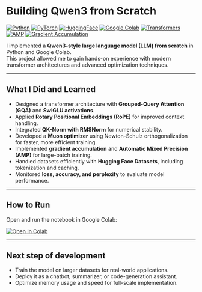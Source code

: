 # Building Qwen3 from Scratch

[![Python](https://img.shields.io/badge/Python-3670A0?style=for-the-badge&logo=python&logoColor=ffdd54)](https://www.python.org/) 
[![PyTorch](https://img.shields.io/badge/PyTorch-F00000?style=for-the-badge&logo=PyTorch&logoColor=white)](https://pytorch.org/) 
[![HuggingFace](https://img.shields.io/badge/Hugging%20Face-FF6C37?style=for-the-badge&logo=HuggingFace&logoColor=white)](https://huggingface.co/) 
[![Google Colab](https://img.shields.io/badge/Google%20Colab-F9AB00?style=for-the-badge&logo=googlecolab&logoColor=white)](https://colab.research.google.com/) 
[![Transformers](https://img.shields.io/badge/Transformers-000000?style=for-the-badge&logo=transformers&logoColor=white)](https://huggingface.co/docs/transformers/index) 
[![AMP](https://img.shields.io/badge/AMP-000000?style=for-the-badge)](https://pytorch.org/docs/stable/amp.html) 
[![Gradient Accumulation](https://img.shields.io/badge/Gradient%20Accumulation-000000?style=for-the-badge)](https://pytorch.org/docs/stable/notes/amp_examples.html) 

I implemented a **Qwen3-style large language model (LLM) from scratch** in Python and Google Colab.  
This project allowed me to gain hands-on experience with modern transformer architectures and advanced optimization techniques.

---

##  What I Did and Learned

- Designed a transformer architecture with **Grouped-Query Attention (GQA)** and **SwiGLU activations**.  
- Applied **Rotary Positional Embeddings (RoPE)** for improved context handling.  
- Integrated **QK-Norm with RMSNorm** for numerical stability.  
- Developed a **Muon optimizer** using Newton-Schulz orthogonalization for faster, more efficient training.  
- Implemented **gradient accumulation** and **Automatic Mixed Precision (AMP)** for large-batch training.  
- Handled datasets efficiently with **Hugging Face Datasets**, including tokenization and caching.  
- Monitored **loss, accuracy, and perplexity** to evaluate model performance.

---

##  How to Run

Open and run the notebook in Google Colab:  

[![Open In Colab](https://colab.research.google.com/assets/colab-badge.svg)](YOUR_COLAB_LINK)

---

## Next step of development
- Train the model on larger datasets for real-world applications.  
- Deploy it as a chatbot, summarizer, or code-generation assistant.  
- Optimize memory usage and speed for full-scale implementation.
